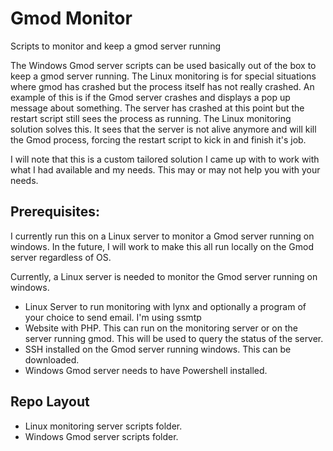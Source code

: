Gmod Monitor
===========

Scripts to monitor and keep a gmod server running

The Windows Gmod server scripts can be used basically out of the box to keep a gmod server running.
The Linux monitoring is for special situations where gmod has crashed but the process itself has not really crashed. An example of this is if the Gmod server crashes and displays a pop up message about something. The server has crashed at this point but the restart script still sees the process as running. The Linux monitoring solution solves this. It sees that the server is not alive anymore and will kill the Gmod process, forcing the restart script to kick in and finish it's job.

I will note that this is a custom tailored solution I came up with to work with what I had available and my needs. This may or may not help you with your needs.

Prerequisites:
--------------

  I currently run this on a Linux server to monitor a Gmod server running on windows. In the future, I will work to make this all run locally on the Gmod server regardless of OS.
  
  Currently, a Linux server is needed to monitor the Gmod server running on windows.

  * Linux Server to run monitoring with lynx and optionally a program of your choice to send email. I'm using ssmtp
  * Website with PHP. This can run on the monitoring server or on the server running gmod. This will be used to query the status of the server.
  * SSH installed on the Gmod server running windows. This can be downloaded.
  * Windows Gmod server needs to have Powershell installed.
  

Repo Layout
--------------

  * Linux monitoring server scripts folder.
  * Windows Gmod server scripts folder.

